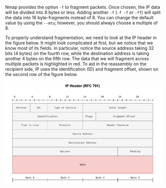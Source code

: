 
Nmap provides the option `-f` to fragment packets. Once chosen, the IP data will be divided into 8 bytes or less. Adding another `-f` (`-f -f` or `-ff`) will split the data into 16 byte-fragments instead of 8. You can change the default value by using the `--mtu`; however, you should always choose a multiple of 8.

To properly understand fragmentation, we need to look at the IP header in the figure below. It might look complicated at first, but we notice that we know most of its fields. In particular, notice the source address taking 32 bits (4 bytes) on the fourth row, while the destination address is taking another 4 bytes on the fifth row. The data that we will fragment across multiple packets is highlighted in red. To aid in the reassembly on the recipient side, IP uses the identification (ID) and fragment offset, shown on the second row of the figure below.

![](../../Attachments/Pasted%20image%2020240105192328.png)

